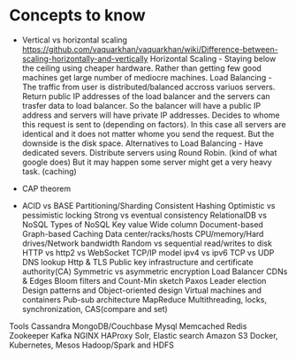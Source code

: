 # Concepts to know

* Vertical vs horizontal scaling
https://github.com/vaquarkhan/vaquarkhan/wiki/Difference-between-scaling-horizontally-and-vertically
Horizontal Scaling - 
Staying below the ceiling using cheaper hardware.
Rather than getting few good machines get large number of mediocre machines.
  Load Balancing - The traffic from user is distributed/balanced accross variuos servers. Return public IP addresses of the load balancer and the servers can trasfer data to load balancer. So the balancer will have a public IP address and servers will have private IP addresses.
  Decides to whome this request is sent to (depending on factors). In this case all servers are identical and it does not matter whome you send the request.
  But the downside is the disk space.
  Alternatives to Load Balancing - Have dedicated severs.
                                   Distribute servers using Round Robin. (kind of what google does)
                                   But it may happen some server might get a very heavy task. (caching)
                                   
                                   
* CAP theorem
* ACID vs BASE
Partitioning/Sharding 
Consistent Hashing
Optimistic vs pessimistic locking
Strong vs eventual consistency
RelationalDB vs NoSQL
Types of NoSQL
     Key value
     Wide column
     Document-based
     Graph-based
Caching
Data center/racks/hosts
CPU/memory/Hard drives/Network bandwidth
Random vs sequential read/writes to disk
HTTP vs http2 vs WebSocket
TCP/IP model
ipv4 vs ipv6
TCP vs UDP
DNS lookup
Http & TLS
Public key infrastructure and certificate authority(CA)
Symmetric vs asymmetric encryption
Load Balancer
CDNs & Edges
Bloom filters and Count-Min sketch
Paxos 
Leader election
Design patterns and Object-oriented design
Virtual machines and containers
Pub-sub architecture 
MapReduce
Multithreading, locks, synchronization, CAS(compare and set)

Tools
Cassandra
MongoDB/Couchbase
Mysql
Memcached
Redis
Zookeeper
Kafka
NGINX
HAProxy
Solr, Elastic search
Amazon S3
Docker, Kubernetes, Mesos
Hadoop/Spark and HDFS
